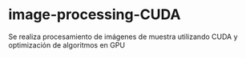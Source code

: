 # image-processing-CUDA
Se realiza procesamiento de imágenes de muestra utilizando CUDA y optimización de algoritmos en GPU
